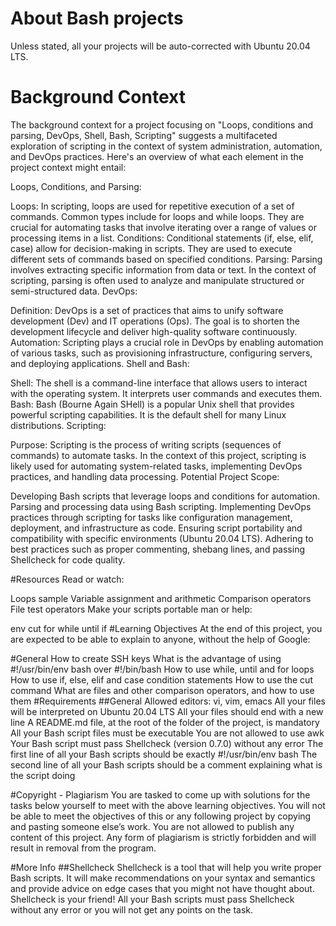 # About Bash projects
Unless stated, all your projects will be auto-corrected with Ubuntu 20.04 LTS.

# Background Context

The background context for a project focusing on "Loops, conditions and parsing, DevOps, Shell, Bash, Scripting" suggests a multifaceted exploration of scripting in the context of system administration, automation, and DevOps practices. Here's an overview of what each element in the project context might entail:

Loops, Conditions, and Parsing:

Loops: In scripting, loops are used for repetitive execution of a set of commands. Common types include for loops and while loops. They are crucial for automating tasks that involve iterating over a range of values or processing items in a list.
Conditions: Conditional statements (if, else, elif, case) allow for decision-making in scripts. They are used to execute different sets of commands based on specified conditions.
Parsing: Parsing involves extracting specific information from data or text. In the context of scripting, parsing is often used to analyze and manipulate structured or semi-structured data.
DevOps:

Definition: DevOps is a set of practices that aims to unify software development (Dev) and IT operations (Ops). The goal is to shorten the development lifecycle and deliver high-quality software continuously.
Automation: Scripting plays a crucial role in DevOps by enabling automation of various tasks, such as provisioning infrastructure, configuring servers, and deploying applications.
Shell and Bash:

Shell: The shell is a command-line interface that allows users to interact with the operating system. It interprets user commands and executes them.
Bash: Bash (Bourne Again SHell) is a popular Unix shell that provides powerful scripting capabilities. It is the default shell for many Linux distributions.
Scripting:

Purpose: Scripting is the process of writing scripts (sequences of commands) to automate tasks. In the context of this project, scripting is likely used for automating system-related tasks, implementing DevOps practices, and handling data processing.
Potential Project Scope:

Developing Bash scripts that leverage loops and conditions for automation.
Parsing and processing data using Bash scripting.
Implementing DevOps practices through scripting for tasks like configuration management, deployment, and infrastructure as code.
Ensuring script portability and compatibility with specific environments (Ubuntu 20.04 LTS).
Adhering to best practices such as proper commenting, shebang lines, and passing Shellcheck for code quality.

#Resources
Read or watch:

Loops sample
Variable assignment and arithmetic
Comparison operators
File test operators
Make your scripts portable
man or help:

env
cut
for
while
until
if
#Learning Objectives
At the end of this project, you are expected to be able to explain to anyone, without the help of Google:

#General
How to create SSH keys
What is the advantage of using #!/usr/bin/env bash over #!/bin/bash
How to use while, until and for loops
How to use if, else, elif and case condition statements
How to use the cut command
What are files and other comparison operators, and how to use them
#Requirements
##General
Allowed editors: vi, vim, emacs
All your files will be interpreted on Ubuntu 20.04 LTS
All your files should end with a new line
A README.md file, at the root of the folder of the project, is mandatory
All your Bash script files must be executable
You are not allowed to use awk
Your Bash script must pass Shellcheck (version 0.7.0) without any error
The first line of all your Bash scripts should be exactly #!/usr/bin/env bash
The second line of all your Bash scripts should be a comment explaining what is the script doing

#Copyright - Plagiarism
You are tasked to come up with solutions for the tasks below yourself to meet with the above learning objectives.
You will not be able to meet the objectives of this or any following project by copying and pasting someone else’s work.
You are not allowed to publish any content of this project.
Any form of plagiarism is strictly forbidden and will result in removal from the program.

#More Info
##Shellcheck
Shellcheck is a tool that will help you write proper Bash scripts. It will make recommendations on your syntax and semantics and provide advice on edge cases that you might not have thought about. Shellcheck is your friend! All your Bash scripts must pass Shellcheck without any error or you will not get any points on the task.
